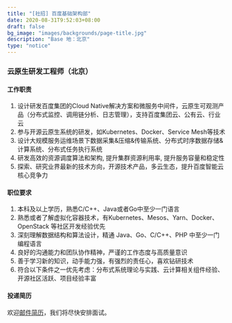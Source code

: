 ```yaml
---
title: "[社招] 百度基础架构部"
date: 2020-08-31T9:52:03+08:00
draft: false
bg_image: "images/backgrounds/page-title.jpg"
description: "Base 地：北京"
type: "notice"
---
```


### 云原生研发工程师（北京）

#### 工作职责

1. 设计研发百度集团的Cloud Native解决方案和微服务中间件，云原生可观测产品（分布式监控、调用链分析、日志管理），支持百度集团云、公有云、行业云
2. 参与开源云原生系统的研发，如Kubernetes、Docker、Service Mesh等技术
3. 设计大规模服务运维场景下数据采集&压缩&传输系统、分布式时序数据存储&计算系统、分布式任务执行系统
4. 研发高效的资源调度算法和架构, 提升集群资源利用率, 提升服务容量和稳定性
5. 探索、研究业界最新的技术方向，开源技术产品，多云生态，提升百度智能云核心竞争力

#### 职位要求

1. 本科及以上学历，熟悉C/C++、Java或者Go中至少一门语言
2. 熟悉或者了解虚拟化容器技术，有Kubernetes、Mesos、Yarn、Docker、OpenStack 等社区开发经验优先
3. 深刻理解数据结构和算法设计，精通 Java、Go、C/C++、PHP 中至少一门编程语言
4. 良好的沟通能力和团队协作精神，严谨的工作态度与高质量意识
5. 善于学习新的知识，动手能力强，有强烈的责任心，喜欢钻研技术
6. 符合以下条件之一优先考虑：分布式系统理论与实践、云计算相关组件经验、开源社区活跃、项目经验丰富


#### 投递简历

欢迎[邮件简历](mailto:luoguangming@baidu.com)，我们将尽快安排面试。
